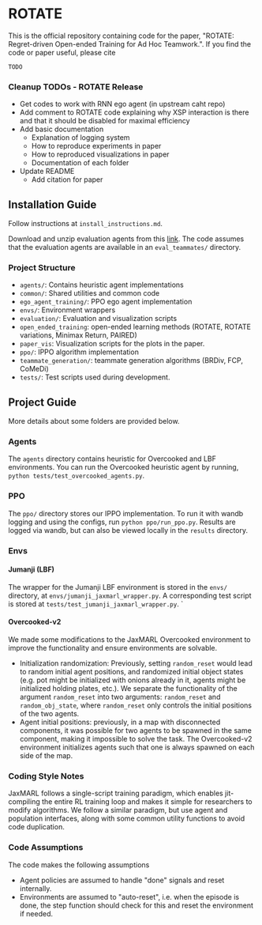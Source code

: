 # ROTATE

This is the official repository containing code for the paper, "ROTATE: Regret-driven Open-ended Training for Ad Hoc Teamwork.".
If you find the code or paper useful, please cite
```
TODO
```

### Cleanup TODOs - ROTATE Release
- Get codes to work with RNN ego agent (in upstream caht repo)
- Add comment to ROTATE code explaining why XSP interaction is there and that it should be disabled
 for maximal efficiency
- Add basic documentation
    - Explanation of logging system 
    - How to reproduce experiments in paper
    - How to reproduced visualizations in paper
    - Documentation of each folder
- Update README
    - Add citation for paper

## Installation Guide

Follow instructions at `install_instructions.md`.

Download and unzip evaluation agents from this [link](https://drive.google.com/file/d/1i7vljIsPbImj89Gw5QE15DkRd84I1n11/view?usp=sharing). The code assumes that the evaluation agents are available in an `eval_teammates/` directory.

### Project Structure
- `agents/`: Contains heuristic agent implementations
- `common/`: Shared utilities and common code
- `ego_agent_training/`: PPO ego agent implementation
- `envs/`: Environment wrappers
- `evaluation/`: Evaluation and visualization scripts
- `open_ended_training`: open-ended learning methods (ROTATE, ROTATE variations, Minimax Return, PAIRED)
- `paper_vis`: Visualization scripts for the plots in the paper.
- `ppo/`: IPPO algorithm implementation
- `teammate_generation/`: teammate generation algorithms (BRDiv, FCP, CoMeDi)
- `tests/`: Test scripts used during development.

## Project Guide

More details about some folders are provided below. 

### Agents

The `agents` directory contains heuristic for Overcooked and LBF environments. 
You can run the Overcooked heuristic agent by running, `python tests/test_overcooked_agents.py`.

### PPO
The `ppo/` directory stores our IPPO implementation. 
To run it with wandb logging and using the configs, run `python ppo/run_ppo.py`. 
Results are logged via wandb, but can also be viewed locally in the `results` directory.

### Envs
#### Jumanji (LBF)
The wrapper for the Jumanji LBF environment is stored in the `envs/` directory, at `envs/jumanji_jaxmarl_wrapper.py`. A corresponding test script is stored at `tests/test_jumanji_jaxmarl_wrapper.py`.
`
#### Overcooked-v2
We made some modifications to the JaxMARL Overcooked environment to improve the functionality and ensure environments are solvable.

- Initialization randomization: Previously, setting `random_reset` would lead to random initial agent positions, and randomized initial object states (e.g. pot might be initialized with onions already in it, agents might be initialized holding plates, etc.). We separate the functionality of the argument `random_reset` into two arguments: `random_reset` and `random_obj_state`, where `random_reset` only controls the initial positions of the two agents. 
- Agent initial positions: previously, in a map with disconnected components, it was possible for two agents to be spawned in the same component, making it impossible to solve the task. The Overcooked-v2 environment initializes agents such that one is always spawned on each side of the map.

### Coding Style Notes
JaxMARL follows a single-script training paradigm, which enables jit-compiling the entire RL training loop and makes it simple for researchers to modify algorithms. 
We follow a similar paradigm, but use agent and population interfaces, along with some common utility functions to avoid code duplication. 

### Code Assumptions
The code makes the following assumptions
- Agent policies are assumed to handle "done" signals and reset internally. 
- Environments are assumed to "auto-reset", i.e. when the episode is done, the step function should check for this and reset the environment if needed.

